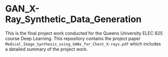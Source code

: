# GAN_X-Ray_Synthetic_Data_Generation

This is the final project work conducted for the Queens University ELEC 825 course Deep Learning. This repository contains the project paper `Medical_Image_Synthesis_using_GANs_for_Chest_X-rays.pdf` which includes a detailed summary of the project work.

